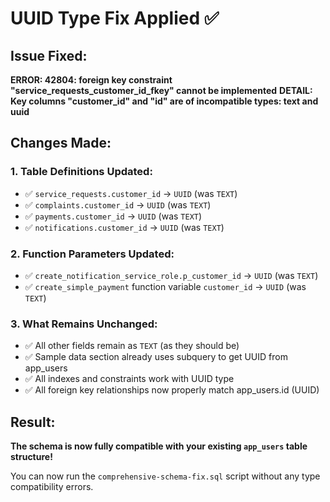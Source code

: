 # UUID Type Fix Applied ✅

## Issue Fixed:
**ERROR: 42804: foreign key constraint "service_requests_customer_id_fkey" cannot be implemented**
**DETAIL: Key columns "customer_id" and "id" are of incompatible types: text and uuid**

## Changes Made:

### 1. **Table Definitions Updated:**
- ✅ `service_requests.customer_id` → `UUID` (was `TEXT`)
- ✅ `complaints.customer_id` → `UUID` (was `TEXT`) 
- ✅ `payments.customer_id` → `UUID` (was `TEXT`)
- ✅ `notifications.customer_id` → `UUID` (was `TEXT`)

### 2. **Function Parameters Updated:**
- ✅ `create_notification_service_role.p_customer_id` → `UUID` (was `TEXT`)
- ✅ `create_simple_payment` function variable `customer_id` → `UUID` (was `TEXT`)

### 3. **What Remains Unchanged:**
- ✅ All other fields remain as `TEXT` (as they should be)
- ✅ Sample data section already uses subquery to get UUID from app_users
- ✅ All indexes and constraints work with UUID type
- ✅ All foreign key relationships now properly match app_users.id (UUID)

## Result:
**The schema is now fully compatible with your existing `app_users` table structure!**

You can now run the `comprehensive-schema-fix.sql` script without any type compatibility errors.
